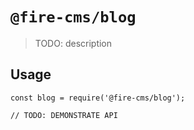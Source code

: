 # `@fire-cms/blog`

> TODO: description

## Usage

```
const blog = require('@fire-cms/blog');

// TODO: DEMONSTRATE API
```
